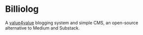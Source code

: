 # Billiolog

A [value4value](value4value.info) blogging system and simple CMS, an open-source
alternative to Medium and Substack.

